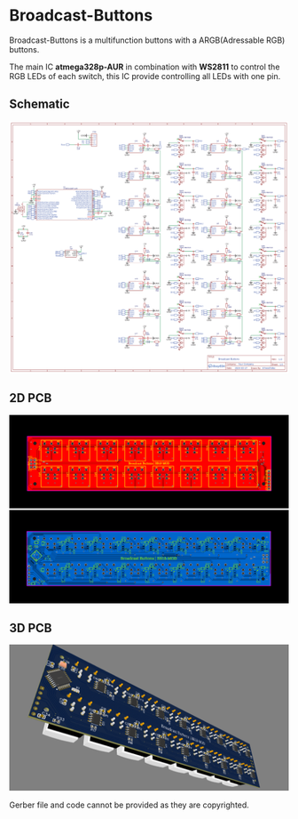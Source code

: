 # Broadcast-Buttons

Broadcast-Buttons is a multifunction buttons with a ARGB(Adressable RGB) buttons.

The main IC **atmega328p-AUR** in combination with **WS2811** to control the RGB LEDs of each switch, this IC provide controlling all LEDs with one pin.

## Schematic
![Schematic](https://github.com/AhmedHafez2000/Broadcast-Buttons/blob/main/Schematic/Schematic_Broadcast-Buttons.png?raw=true)


## 2D PCB
![2D PCB](https://github.com/AhmedHafez2000/Broadcast-Buttons/blob/main/PCB/PCB_2D_Top.png?raw=true)
![2D PCB](https://github.com/AhmedHafez2000/Broadcast-Buttons/blob/main/PCB/PCB_2D_Bot.png?raw=true)


## 3D PCB
![3D PCB](https://github.com/AhmedHafez2000/Broadcast-Buttons/blob/main/PCB/3D.png?raw=true)


Gerber file and code cannot be provided as they are copyrighted.